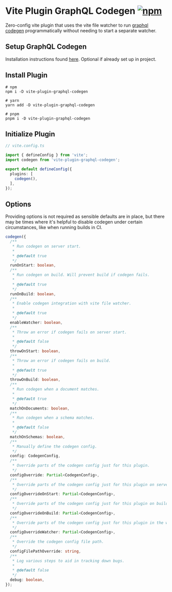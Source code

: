 # Vite Plugin GraphQL Codegen [![npm](https://img.shields.io/npm/v/vite-plugin-graphql-codegen.svg)](https://npmjs.com/package/vite-plugin-graphql-codegen)

Zero-config vite plugin that uses the vite file watcher to run [graphql codegen](https://www.graphql-code-generator.com/) programmatically without needing to start a separate watcher.

## Setup GraphQL Codegen

Installation instructions found [here](https://www.graphql-code-generator.com/docs/getting-started/installation). Optional if already set up in project.

## Install Plugin

```shell
# npm
npm i -D vite-plugin-graphql-codegen

# yarn
yarn add -D vite-plugin-graphql-codegen

# pnpm
pnpm i -D vite-plugin-graphql-codegen
```

## Initialize Plugin

```ts
// vite.config.ts

import { defineConfig } from 'vite';
import codegen from 'vite-plugin-graphql-codegen';

export default defineConfig({
  plugins: [
    codegen(),
  ],
});
```

## Options

Providing options is not required as sensible defaults are in place, but there may be times where it's helpful to disable codegen under certain circumstances, like when running builds in CI.

```ts
codegen({
  /**
   * Run codegen on server start.
   *
   * @default true
   */
  runOnStart: boolean,
  /**
   * Run codegen on build. Will prevent build if codegen fails.
   *
   * @default true
   */
  runOnBuild: boolean,
  /**
   * Enable codegen integration with vite file watcher.
   *
   * @default true
   */
  enableWatcher: boolean,
  /**
   * Throw an error if codegen fails on server start.
   *
   * @default false
   */
  throwOnStart: boolean,
  /**
   * Throw an error if codegen fails on build.
   *
   * @default true
   */
  throwOnBuild: boolean,
  /**
   * Run codegen when a document matches.
   *
   * @default true
   */
  matchOnDocuments: boolean,
  /**
   * Run codegen when a schema matches.
   *
   * @default false
   */
  matchOnSchemas: boolean,
  /**
   * Manually define the codegen config.
   */
  config: CodegenConfig,
  /**
   * Override parts of the codegen config just for this plugin.
   */
  configOverride: Partial<CodegenConfig>,
  /**
   * Override parts of the codegen config just for this plugin on server start.
   */
  configOverrideOnStart: Partial<CodegenConfig>,
  /**
   * Override parts of the codegen config just for this plugin on build.
   */
  configOverrideOnBuild: Partial<CodegenConfig>,
  /**
   * Override parts of the codegen config just for this plugin in the watcher.
   */
  configOverrideWatcher: Partial<CodegenConfig>,
  /**
   * Override the codegen config file path.
   */
  configFilePathOverride: string,
  /**
   * Log various steps to aid in tracking down bugs.
   *
   * @default false
   */
  debug: boolean,
});
```
